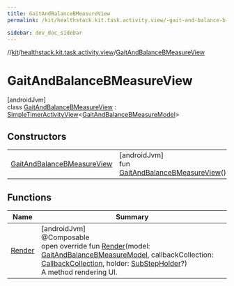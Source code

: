 ```yaml
---
title: GaitAndBalanceBMeasureView
permalink: /kit/healthstack.kit.task.activity.view/-gait-and-balance-b-measure-view/index.html

sidebar: dev_doc_sidebar
---
```

//[kit](../../../index.html)/[healthstack.kit.task.activity.view](../index.html)/[GaitAndBalanceBMeasureView](index.html)



# GaitAndBalanceBMeasureView



[androidJvm]\
class [GaitAndBalanceBMeasureView](index.html) : [SimpleTimerActivityView](../../healthstack.kit.task.activity.view.common/-simple-timer-activity-view/index.html)&lt;[GaitAndBalanceBMeasureModel](../../healthstack.kit.task.activity.model/-gait-and-balance-b-measure-model/index.html)&gt;



## Constructors


| | |
|---|---|
| [GaitAndBalanceBMeasureView](-gait-and-balance-b-measure-view.html) | [androidJvm]<br>fun [GaitAndBalanceBMeasureView](-gait-and-balance-b-measure-view.html)() |


## Functions


| Name | Summary |
|---|---|
| [Render](-render.html) | [androidJvm]<br>@Composable<br>open override fun [Render](-render.html)(model: [GaitAndBalanceBMeasureModel](../../healthstack.kit.task.activity.model/-gait-and-balance-b-measure-model/index.html), callbackCollection: [CallbackCollection](../../healthstack.kit.task.base/-callback-collection/index.html), holder: [SubStepHolder](../../healthstack.kit.task.survey.question/-sub-step-holder/index.html)?)<br>A method rendering UI. |

